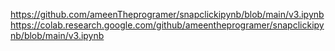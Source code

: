 [https://github.com/ameenTheprogramer/snapclickipynb/blob/main/v3.ipynb
](https://colab.research.google.com/github/ameentheprogramer/snapclickipynb/blob/main/v3.ipynb)https://colab.research.google.com/github/ameentheprogramer/snapclickipynb/blob/main/v3.ipynb
